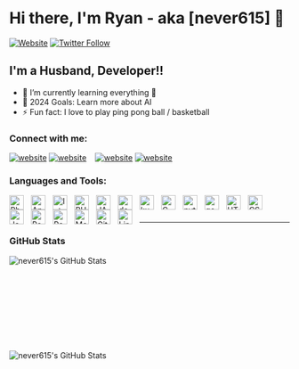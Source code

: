# Hi there, I'm Ryan - aka [never615] 👋 


[![Website](https://img.shields.io/website?label=never615.com&style=for-the-badge&url=https%3A%2F%2Fwww.jianshu.com%2Fu%2Ff543a4f0c9cc)](http://never615.com)
[![Twitter Follow](https://img.shields.io/twitter/follow/never615?color=1DA1F2&logo=twitter&style=for-the-badge)](https://twitter.com/intent/follow?original_referer=https%3A%2F%2Fgithub.com%2Fnever615&screen_name=never615)


## I'm a Husband, Developer!!

- 🌱 I’m currently learning everything 🤣
- 🥅 2024 Goals: Learn more about AI
- ⚡ Fun fact: I love to play ping pong ball / basketball

### Connect with me:

[![website](./img/globe-light.svg)](http://never615.com#gh-light-mode-only)
[![website](./img/globe-dark.svg)](http://never615.com#gh-dark-mode-only)
&nbsp;&nbsp;
[![website](./img/twitter-light.svg)](https://twitter.com/never615#gh-light-mode-only)
[![website](./img/twitter-dark.svg)](https://twitter.com/never615#gh-dark-mode-only)


### Languages and Tools:

<img align="left" alt="Php Storm" width="26px" src="https://cdn.jsdelivr.net/gh/devicons/devicon/icons/phpstorm/phpstorm-original.svg" style="padding-right:10px;" />
<img align="left" alt="Android Studio" width="26px" src="https://cdn.jsdelivr.net/gh/devicons/devicon/icons/androidstudio/androidstudio-original.svg" style="padding-right:10px;" />
<img align="left" alt="IntelliJ" width="26px" src="https://cdn.jsdelivr.net/gh/devicons/devicon/icons/intellij/intellij-original.svg" style="padding-right:10px;" />
<img align="left" alt="PHP" width="26px" src="https://cdn.jsdelivr.net/gh/devicons/devicon/icons/php/php-original.svg" style="padding-right:10px;" />
<img align="left" alt="JAVA" width="26px" src="https://cdn.jsdelivr.net/gh/devicons/devicon/icons/java/java-original.svg" style="padding-right:10px;" />
<img align="left" alt="docker" width="26px" src="https://cdn.jsdelivr.net/gh/devicons/devicon/icons/docker/docker-original.svg" style="padding-right:10px;" />
<img align="left" alt="kubernetes" width="26px" src="https://cdn.jsdelivr.net/gh/devicons/devicon/icons/kubernetes/kubernetes-plain.svg" style="padding-right:10px;" />
<img align="left" alt="C" width="26px" src="https://cdn.jsdelivr.net/gh/devicons/devicon/icons/c/c-original.svg" style="padding-right:10px;" />
<img align="left" alt="python" width="26px" src="https://cdn.jsdelivr.net/gh/devicons/devicon/icons/python/python-original.svg" style="padding-right:10px;" />
<img align="left" alt="go" width="26px" src="https://cdn.jsdelivr.net/gh/devicons/devicon/icons/go/go-original.svg" style="padding-right:10px;" />
<img align="left" alt="HTML5" width="26px" src="https://cdn.jsdelivr.net/gh/devicons/devicon/icons/html5/html5-original.svg" style="padding-right:10px;" />
<img align="left" alt="CSS3" width="26px" src="https://cdn.jsdelivr.net/gh/devicons/devicon/icons/css3/css3-original.svg" style="padding-right:10px;" />
<img align="left" alt="JavaScript" width="26px" src="https://cdn.jsdelivr.net/gh/devicons/devicon/icons/javascript/javascript-original.svg" style="padding-right:10px;" />
<img align="left" alt="Postgres" width="26px" src="https://cdn.jsdelivr.net/gh/devicons/devicon/icons/postgresql/postgresql-original.svg" style="padding-right:10px;" />
<img align="left" alt="Redis" width="26px" src="https://cdn.jsdelivr.net/gh/devicons/devicon/icons/redis/redis-original.svg" style="padding-right:10px;" />
<img align="left" alt="MongoDB" width="26px" src="https://cdn.jsdelivr.net/gh/devicons/devicon/icons/mongodb/mongodb-original.svg" style="padding-right:10px;" />
<img align="left" alt="Git" width="26px" src="https://cdn.jsdelivr.net/gh/devicons/devicon/icons/git/git-original.svg" style="padding-right:10px;" />
<img align="left" alt="Linux" width="26px" src="https://cdn.jsdelivr.net/gh/devicons/devicon/icons/linux/linux-original.svg" style="padding-right:10px;" />


<br />
<br />


---


### GitHub Stats

<img align="left" alt="never615's GitHub Stats" src="https://github-readme-stats-xi-two-88.vercel.app/api?username=never615&show_icons=true&hide_border=false&title_color=ff652f&icon_color=FFE400&bg_color=09131B&text_color=ffffff&border_color=0c1a25&count_private=true&exclude_repo=utls,WeChatTweak-macOS,go-http-sdk,SimpleNikeAccountCreator,fingerprintjs2,app-oasis-sign-algorithm,akamai-sensor-data-bypass,mtxx-algorithm,snickers,blog,mall,github-readme-stats,gardencity_nanjing,gatewayone_admin,seaworld_admin,lyml_admin,gardencity_shekou_admin,Mt_doc" />


<br />
<br />
<br />
<br />
<br />
<br />
<br />
<br />
<br />
<br />

<img align="left" alt="never615's GitHub Stats" src="https://github-readme-stats-xi-two-88.vercel.app/api/top-langs/?username=never615&langs_count=6&show_icons=true&hide_border=false&title_color=ff652f&icon_color=FFE400&bg_color=09131B&text_color=ffffff&border_color=0c1a25&count_private=true&exclude_repo=utls,WeChatTweak-macOS,go-http-sdk,SimpleNikeAccountCreator,fingerprintjs2,app-oasis-sign-algorithm,akamai-sensor-data-bypass,mtxx-algorithm,snickers,blog,mall,github-readme-stats,gardencity_nanjing,gatewayone_admin,seaworld_admin,lyml_admin,gardencity_shekou_admin,Mt_doc" />

